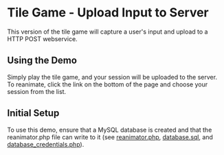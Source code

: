 # Tile Game - Upload Input to Server

This version of the tile game will capture a user's input and upload to a HTTP POST webservice.

## Using the Demo

Simply play the tile game, and your session will be uploaded to the server. To reanimate, click the link on the bottom of the page and choose your session from the list.

## Initial Setup

To use this demo, ensure that a MySQL database is created and that the reanimator.php file can write to it (see [reanimator.php](reanimator.php), [database.sql](database.sql), and [database_credentials.php](database_credentials.php)).
